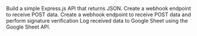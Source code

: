 Build a simple Express.js API that returns JSON.
Create a webhook endpoint to receive POST data.
Create a webhook endpoint to receive POST data and perform signature verification
Log received data to Google Sheet using the Google Sheet API.